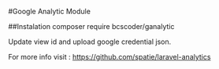 #Google Analytic Module

##Instalation
    composer require bcscoder/ganalytic

Update view id and upload google credential json.

For more info visit : https://github.com/spatie/laravel-analytics